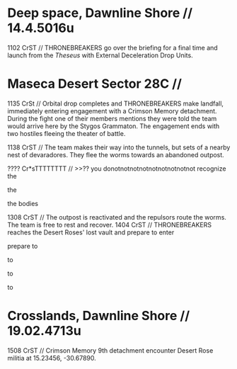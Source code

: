 # Deep space, Dawnline Shore // 14.4.5016u
1102 CrST // THRONEBREAKERS go over the briefing for a final time and launch from the *Theseus* with External Deceleration Drop Units.
# Maseca Desert Sector 28C //  
1135 CrSt // Orbital drop completes and THRONEBREAKERS make landfall, immediately entering engagement with a Crimson Memory detachment. During the fight one of their members mentions they were told the team would arrive here by the Stygos Grammaton. The engagement ends with two hostiles fleeing the theater of battle.

1138 CrST // The team makes their way into the tunnels, but sets of a nearby nest of devaradores. They flee the worms towards an abandoned outpost.

???? Cr*sTTTTTTTT // >>?? you donotnotnotnotnotnotnotnotnot recognize the 

the

the bodies

1308 CrST // The outpost is reactivated and the repulsors route the worms. The team is free to rest and recover.
1404 CrST // THRONEBREAKERS reaches the Desert Roses' lost vault and prepare to enter

prepare to

to

to

to

# Crosslands, Dawnline Shore // 19.02.4713u 
1508 CrST // Crimson Memory 9th detachment encounter Desert Rose militia at 15.23456, -30.67890.
